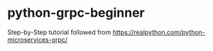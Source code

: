 # python-grpc-beginner

Step-by-Step tutorial followed from https://realpython.com/python-microservices-grpc/